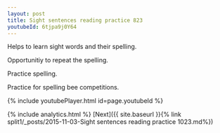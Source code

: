 ```yaml
---
layout: post
title: Sight sentences reading practice 823
youtubeId: 6tjpa9j0Y64
---
```

 
 
Helps to learn sight words and their spelling.

Opportunitiy to repeat the spelling. 

Practice spelling. 
 
Practice for spelling bee competitions. 
 
{% include youtubePlayer.html id=page.youtubeId %}
 
 
{% include analytics.html %} 
[Next]({{ site.baseurl }}{% link  split1/_posts/2015-11-03-Sight sentences reading practice 1023.md%})
 
